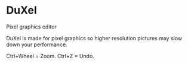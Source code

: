 DuXel
=====

Pixel graphics editor

DuXel is made for pixel graphics so higher resolution pictures may slow down your performance.

Ctrl+Wheel = Zoom.
Ctrl+Z = Undo.
